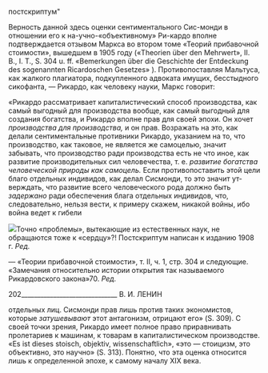 постскриптум"

Верность данной здесь оценки сентиментального Сис-монди в отношении его к на-учно-«объективному» Ри-кардо вполне подтверждается отзывом Маркса во втором то­ме «Теорий прибавочной стоимости», вышедшем в 1905 году («Theorien über den Mehrwert», II. В., I. T., S. 304 u. ff. «Bemerkungen über die Geschichte der Entdeckung des sogenannten Ricardoschen Gesetzes» ). Противопоставляя Мальтуса, как жалкого пла­гиатора, подкупленного адвоката имущих, бесстыдного сикофанта, — Рикардо, как че­ловеку науки, Маркс говорит:

«Рикардо рассматривает капиталистический способ производства, как самый выгод­ный для производства вообще, как самый выгодный для создания богатства, и Рикардо вполне прав для своей эпохи. Он хочет _производства для производства,_ и он прав. Воз­ражать на это, как делали сентиментальные противники Рикардо, указанием на то, что производство, как таковое, не является же самоцелью, значит забывать, что производ­ство ради производства есть не что иное, как развитие производительных сил человече­ства, т. е. _развитие богатства человеческой природы как самоцель._ Если противопос­тавить этой цели благо отдельных индивидов, как делал Сисмонди, то это значит ут­верждать, что развитие всего человеческого рода должно быть _задержано_ ради обеспе­чения блага отдельных индивидов, что, следовательно, нельзя вести, к примеру скажем, никакой войны, ибо война ведет к гибели

![](file:///C:/Users/bot32/AppData/Local/Temp/msohtmlclip1/01/clip_image001.png)Точно «проблемы», вытекающие из естественных наук, не обращаются тоже к «сердцу»?! Постскриптум написан к изданию 1908 г. _Ред._

— «Теории прибавочной стоимости», т. II, ч. 1, стр. 304 и следующие. «Замечания относительно истории открытия так называемого Рикардовского закона»70. _Ред._

  

202______________________________ В. И. ЛЕНИН

отдельных лиц. Сисмонди прав лишь против таких экономистов, которые _затушевы­вают_ этот антагонизм, отрицают его» (S. 309). С своей точки зрения, Рикардо имеет полное право приравнивать пролетариев к машинам, к товарам в капиталистическом производстве. «Es ist dieses stoisch, objektiv, wissenschaftlich», «это — стоицизм, это объективно, это научно» (S. 313). Понятно, что эта оценка относится лишь к опреде­ленной эпохе, к самому началу XIX века.